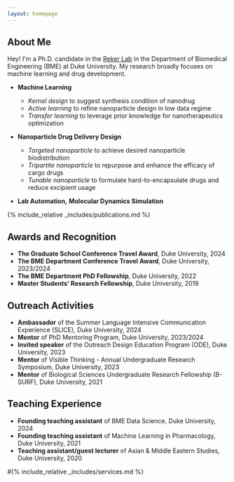 ```yaml
---
layout: homepage
---
```


## About Me

Hey! I'm a Ph.D. candidate in the [Reker Lab](https://rekerlab.pratt.duke.edu/) in the Department of Biomedical Engineering (BME) at Duke University. My research broadly focuses on machine learning and drug development.

- **Machine Learning**
  * *Kernel design* to suggest synthesis condition of nanodrug
  * *Active learning* to refine nanoparticle design in low data regime
  * *Transfer learning* to leverage prior knowledge for nanotherapeutics optimization
    
- **Nanoparticle Drug Delivery Design**
  * *Targeted nanoparticle* to achieve desired nanoparticle biodistribution
  * *Tripartite nanoparticle* to repurpose and enhance the efficacy of cargo drugs
  * *Tunable nanoparticle* to formulate hard-to-encapsulate drugs and reduce excipient usage

- **Lab Automation,** **Molecular Dynamics Simulation**

{% include_relative _includes/publications.md %}

## Awards and Recognition

- **The Graduate School Conference Travel Award**, Duke University, 2024
- **The BME Department Conference Travel Award**, Duke University, 2023/2024
- **The BME Department PhD Fellowship**, Duke University, 2022
- **Master Students' Research Fellowship**, Duke University, 2019
  
## Outreach Activities

- **Ambassador** of the Summer Language Intensive Communication Experience (SLICE), Duke University, 2024
- **Mentor** of PhD Mentoring Program, Duke University, 2023/2024
- **Invited speaker** of the Outreach Design Education Program (ODE), Duke University, 2023
- **Mentor** of Visible Thinking - Annual Undergraduate Research Symposium, Duke University, 2023
- **Mentor** of Biological Sciences Undergraduate Research Fellowship (B-SURF), Duke University, 2021

## Teaching Experience

- **Founding teaching assistant** of BME Data Science, Duke University, 2024
- **Founding teaching assistant** of Machine Learning in Pharmacology, Duke University, 2021
- **Teaching assistant/guest lecturer** of Asian & Middle Eastern Studies, Duke University, 2020

#{% include_relative _includes/services.md %}

